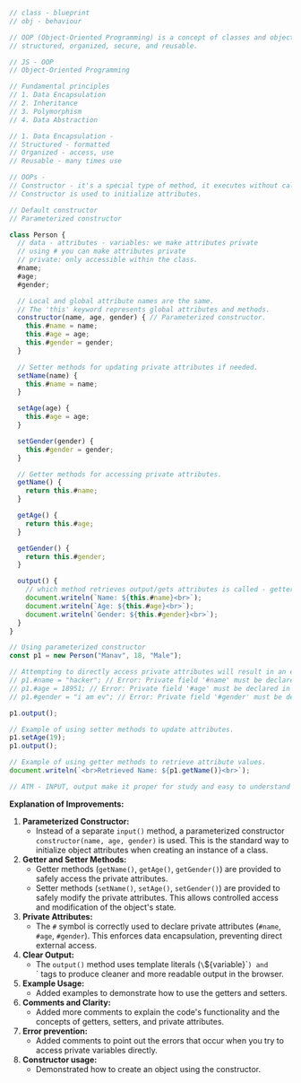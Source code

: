 ```javascript
// class - blueprint
// obj - behaviour

// OOP (Object-Oriented Programming) is a concept of classes and objects which make code
// structured, organized, secure, and reusable.

// JS - OOP
// Object-Oriented Programming

// Fundamental principles
// 1. Data Encapsulation
// 2. Inheritance
// 3. Polymorphism
// 4. Data Abstraction

// 1. Data Encapsulation -
// Structured - formatted
// Organized - access, use
// Reusable - many times use

// OOPs -
// Constructor - it's a special type of method, it executes without calling.
// Constructor is used to initialize attributes.

// Default constructor
// Parameterized constructor

class Person {
  // data - attributes - variables: we make attributes private
  // using # you can make attributes private
  // private: only accessible within the class.
  #name;
  #age;
  #gender;

  // Local and global attribute names are the same.
  // The 'this' keyword represents global attributes and methods.
  constructor(name, age, gender) { // Parameterized constructor.
    this.#name = name;
    this.#age = age;
    this.#gender = gender;
  }

  // Setter methods for updating private attributes if needed.
  setName(name) {
    this.#name = name;
  }

  setAge(age) {
    this.#age = age;
  }

  setGender(gender) {
    this.#gender = gender;
  }

  // Getter methods for accessing private attributes.
  getName() {
    return this.#name;
  }

  getAge() {
    return this.#age;
  }

  getGender() {
    return this.#gender;
  }

  output() {
    // which method retrieves output/gets attributes is called - getter
    document.writeln(`Name: ${this.#name}<br>`);
    document.writeln(`Age: ${this.#age}<br>`);
    document.writeln(`Gender: ${this.#gender}<br>`);
  }
}

// Using parameterized constructor
const p1 = new Person("Manav", 18, "Male");

// Attempting to directly access private attributes will result in an error.
// p1.#name = "hacker"; // Error: Private field '#name' must be declared in an enclosing class
// p1.#age = 18951; // Error: Private field '#age' must be declared in an enclosing class
// p1.#gender = "i am ev"; // Error: Private field '#gender' must be declared in an enclosing class

p1.output();

// Example of using setter methods to update attributes.
p1.setAge(19);
p1.output();

// Example of using getter methods to retrieve attribute values.
document.writeln(`<br>Retrieved Name: ${p1.getName()}<br>`);

// ATM - INPUT, output make it proper for study and easy to understand
```

**Explanation of Improvements:**

1.  **Parameterized Constructor:**
    * Instead of a separate `input()` method, a parameterized constructor `constructor(name, age, gender)` is used. This is the standard way to initialize object attributes when creating an instance of a class.
2.  **Getter and Setter Methods:**
    * Getter methods (`getName()`, `getAge()`, `getGender()`) are provided to safely access the private attributes.
    * Setter methods (`setName()`, `setAge()`, `setGender()`) are provided to safely modify the private attributes. This allows controlled access and modification of the object's state.
3.  **Private Attributes:**
    * The `#` symbol is correctly used to declare private attributes (`#name`, `#age`, `#gender`). This enforces data encapsulation, preventing direct external access.
4.  **Clear Output:**
    * The `output()` method uses template literals (`\`${variable}\``) and `<br>` tags to produce cleaner and more readable output in the browser.
5.  **Example Usage:**
    * Added examples to demonstrate how to use the getters and setters.
6.  **Comments and Clarity:**
    * Added more comments to explain the code's functionality and the concepts of getters, setters, and private attributes.
7.  **Error prevention:**
    * Added comments to point out the errors that occur when you try to access private variables directly.
8.  **Constructor usage:**
    * Demonstrated how to create an object using the constructor.
